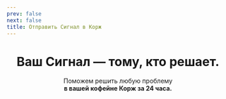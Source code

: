 ```yaml
---
prev: false
next: false
title: Отправить Сигнал в Корж
---
```

<div align="center">

# Ваш Сигнал — тому, кто решает.

<p>
  Поможем решить любую проблему <br class="mobile-break"> <strong> в вашей кофейне Корж за 24 часа.</strong>
</p>

</div>
<SignalFormKorzh1 />
